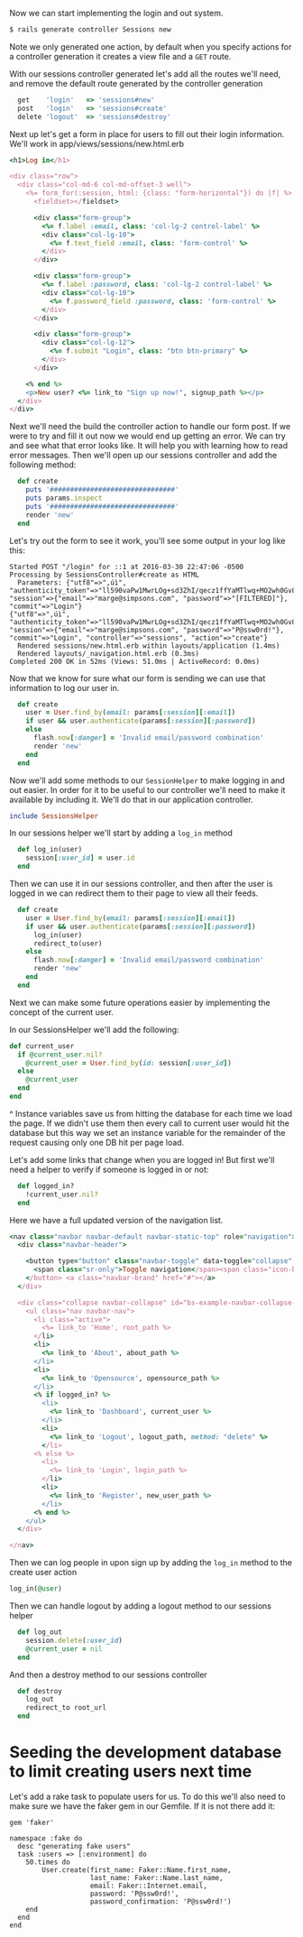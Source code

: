 
Now we can start implementing the login and out system.

```bash
$ rails generate controller Sessions new
```

Note we only generated one action, by default when you specify actions for a
controller generation it creates a view file and a `GET` route.

With our sessions controller generated let's add all the routes we'll need, and
remove the default route generated by the controller generation

```ruby
  get    'login'   => 'sessions#new'
  post   'login'   => 'sessions#create'
  delete 'logout'  => 'sessions#destroy'
```

Next up let's get a form in place for users to fill out their login information.
We'll work in app/views/sessions/new.html.erb

```ruby
<h1>Log in</h1>

<div class="row">
  <div class="col-md-6 col-md-offset-3 well">
    <%= form_for(:session, html: {class: "form-horizontal"}) do |f| %>
      <fieldset></fieldset>

      <div class="form-group">
        <%= f.label :email, class: 'col-lg-2 control-label' %>
        <div class="col-lg-10">
          <%= f.text_field :email, class: 'form-control' %>
        </div>
      </div>

      <div class="form-group">
        <%= f.label :password, class: 'col-lg-2 control-label' %>
        <div class="col-lg-10">
          <%= f.password_field :password, class: 'form-control' %>
        </div>
      </div>

      <div class="form-group">
        <div class="col-lg-12">
          <%= f.submit "Login", class: "btn btn-primary" %>
        </div>
      </div>

    <% end %>
    <p>New user? <%= link_to "Sign up now!", signup_path %></p>
  </div>
</div>

```

Next we'll need the build the controller action to handle our form post.  If we
were to try and fill it out now we would end up getting an error.  We can try
and see what that error looks like. It will help you with learning how to read
error messages.  Then we'll open up our sessions controller and add the following
method:

```ruby
  def create
    puts '###############################'
    puts params.inspect
    puts '###############################'
    render 'new'
  end
```

Let's try out the form to see it work, you'll see some output in your log like this:

```
Started POST "/login" for ::1 at 2016-03-30 22:47:06 -0500
Processing by SessionsController#create as HTML
  Parameters: {"utf8"=>"‚úì", "authenticity_token"=>"ll590vaPw1MwrLOg+sd3ZhI/qecz1ffYaMTlwq+MO2wh0Gv8DsmRn9SPbBQthdjPZnCKDgwaKHe67GhHbfl/uA==", "session"=>{"email"=>"marge@simpsons.com", "password"=>"[FILTERED]"}, "commit"=>"Login"}
{"utf8"=>"‚úì", "authenticity_token"=>"ll590vaPw1MwrLOg+sd3ZhI/qecz1ffYaMTlwq+MO2wh0Gv8DsmRn9SPbBQthdjPZnCKDgwaKHe67GhHbfl/uA==", "session"=>{"email"=>"marge@simpsons.com", "password"=>"P@ssw0rd!"}, "commit"=>"Login", "controller"=>"sessions", "action"=>"create"}
  Rendered sessions/new.html.erb within layouts/application (1.4ms)
  Rendered layouts/_navigation.html.erb (0.3ms)
Completed 200 OK in 52ms (Views: 51.0ms | ActiveRecord: 0.0ms)
```

Now that we know for sure what our form is sending we can use that information
to log our user in.

```ruby
  def create
    user = User.find_by(email: params[:session][:email])
    if user && user.authenticate(params[:session][:password])
    else
      flash.now[:danger] = 'Invalid email/password combination'
      render 'new'
    end
  end
```

Now we'll add some methods to our ```SessionHelper``` to make logging in and out
easier.  In order for it to be useful to our controller we'll need to make it
available by including it.  We'll do that in our application controller.

```ruby
include SessionsHelper
```

In our sessions helper we'll start by adding a ```log_in``` method

```ruby
  def log_in(user)
    session[:user_id] = user.id
  end
```

Then we can use it in our sessions controller, and then after the user is logged
in we can redirect them to their page to view all their feeds.

```ruby
  def create
    user = User.find_by(email: params[:session][:email])
    if user && user.authenticate(params[:session][:password])
      log_in(user)
      redirect_to(user)
    else
      flash.now[:danger] = 'Invalid email/password combination'
      render 'new'
    end
  end
```

Next we can make some future operations easier by implementing the concept of
the current user.

In our SessionsHelper we'll add the following:

```ruby
def current_user
  if @current_user.nil?
    @current_user = User.find_by(id: session[:user_id])
  else
    @current_user
  end
end
```

^ Instance variables save us from hitting the database for each time we load the
page. If we didn't use them then every call to current user would hit the database
but this way we set an instance variable for the remainder of the request causing
only one DB hit per page load.


Let's add some links that change when you are logged in!  But first we'll need
a helper to verify if someone is logged in or not:

```ruby
  def logged_in?
    !current_user.nil?
  end
```

Here we have a full updated version of the navigation list.

```ruby
<nav class="navbar navbar-default navbar-static-top" role="navigation">
  <div class="navbar-header">

    <button type="button" class="navbar-toggle" data-toggle="collapse" data-target="#bs-example-navbar-collapse-1">
      <span class="sr-only">Toggle navigation</span><span class="icon-bar"></span><span class="icon-bar"></span><span class="icon-bar"></span>
    </button> <a class="navbar-brand" href="#"></a>
  </div>

  <div class="collapse navbar-collapse" id="bs-example-navbar-collapse-1">
    <ul class="nav navbar-nav">
      <li class="active">
        <%= link_to 'Home', root_path %>
      </li>
      <li>
        <%= link_to 'About', about_path %>
      </li>
      <li>
        <%= link_to 'Opensource', opensource_path %>
      </li>
      <% if logged_in? %>
        <li>
          <%= link_to 'Dashboard', current_user %>
        </li>
        <li>
          <%= link_to 'Logout', logout_path, method: "delete" %>
        </li>
      <% else %>
        <li>
          <%= link_to 'Login', login_path %>
        </li>
        <li>
          <%= link_to 'Register', new_user_path %>
        </li>
      <% end %>
    </ul>
  </div>

</nav>
```


Then we can log people in upon sign up by adding the ```log_in``` method to the
create user action

```ruby
log_in(@user)
```

Then we can handle logout by adding a logout method to our sessions helper

```ruby
  def log_out
    session.delete(:user_id)
    @current_user = nil
  end
```

And then a destroy method to our sessions controller

```ruby
  def destroy
    log_out
    redirect_to root_url
  end
```



# Seeding the development database to limit creating users next time

Let's add a rake task to populate users for us. To do this we'll also need to make
sure we have the faker gem in our Gemfile. If it is not there add it:

```
gem 'faker'
```

```
namespace :fake do
  desc "generating fake users"
  task :users => [:environment] do
    50.times do
        User.create(first_name: Faker::Name.first_name,
                    last_name: Faker::Name.last_name,
                    email: Faker::Internet.email,
                    password: 'P@ssw0rd!',
                    password_confirmation: 'P@ssw0rd!')
    end
  end
end
```
